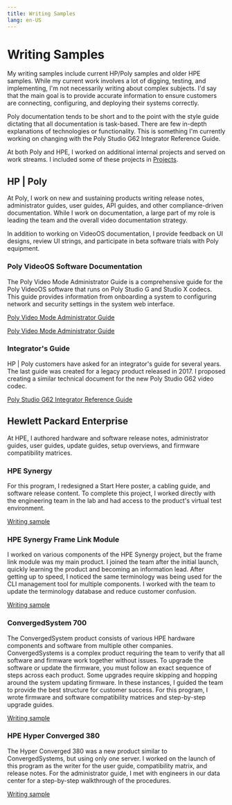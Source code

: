 ```yaml
---
title: Writing Samples
lang: en-US
---
```


# Writing Samples

My writing samples include current HP/Poly samples and older HPE samples. While my current work involves a lot of digging, testing, and implementing, I'm not necessarily writing about complex subjects. I'd say that the main goal is to provide accurate information to ensure customers are connecting, configuring, and deploying their systems correctly.

Poly documentation tends to be short and to the point with the style guide dictating that all documentation is task-based. There are few in-depth explanations of technologies or functionality. This is something I'm currently working on changing with the Poly Studio G62 Integrator Reference Guide.

At both Poly and HPE, I worked on additional internal projects and served on work streams. I included some of these projects in [Projects](projects.md).

## HP | Poly

At Poly, I work on new and sustaining products writing release notes, administrator guides, user guides, API guides, and other compliance-driven documentation.
While I work on documentation, a large part of my role is leading the team and the overall video documentation strategy. 

In addition to working on VideoOS documentation, I provide feedback on UI designs, review UI strings, and participate in beta software trials with Poly equipment.

### Poly VideoOS Software Documentation

The Poly Video Mode Administrator Guide is a comprehensive guide for the Poly VideoOS software that runs on Poly Studio G and Studio X codecs.
This guide provides information from onboarding a system to configuring network and security settings in the system web interface.

[Poly Video Mode Administrator Guide](https://docs.poly.com/bundle/polyvideomode-ag-current/)

<a href="https://docs.poly.com/bundle/polyvideomode-ag-current/" rel="noreferrer">Poly Video Mode Administrator Guide</a>

### Integrator's Guide

HP | Poly customers have asked for an integrator's guide for several years. The last guide was created for a legacy product released in 2017.
I proposed creating a similar technical document for the new Poly Studio G62 video codec.

[Poly Studio G62 Integrator Reference Guide](https://docs.poly.com/bundle/g62-integrator-guide/)




## Hewlett Packard Enterprise

At HPE, I authored hardware and software release notes, administrator guides, user guides, update guides, setup overviews, and firmware compatibility matrices. 

### HPE Synergy

For this program, I redesigned a Start Here poster, a cabling guide, and software release content. To complete this project, I worked directly with the engineering team in the lab and had access to the product's virtual test environment.

[Writing sample](writing-samples/synergy.html)


### HPE Synergy Frame Link Module

I worked on various components of the HPE Synergy project, but the frame link module was my main product. I joined the team after the initial launch, quickly learning the product and becoming an information lead. After getting up to speed, I noticed the same terminology was being used for the CLI management tool for multiple components. I worked with the team to update the terminology database and reduce customer confusion.

[Writing sample](writing-samples/framelinkmodule.html)


### ConvergedSystem 700

The ConvergedSystem product consists of various HPE hardware components and software from multiple other companies. ConvergedSystems is a complex product requiring the team to verify that all software and firmware work together without issues. To upgrade the software or update the firmware, you must follow an exact sequence of steps across each product. Some upgrades require skipping and hopping around the system updating firmware. In these instances, I guided the team to provide the best structure for customer success. For this program, I wrote firmware and software compatibility matrices and step-by-step upgrade guides.

[Writing sample](writing-samples/cs700.html)

### HPE Hyper Converged 380

The Hyper Converged 380 was a new product similar to ConvergedSystems, but using only one server. I worked on the launch of this program as the writer for the user guide, compatibility matrix, and release notes. For the administrator guide, I met with engineers in our data center for a step-by-step walkthrough of the procedures.

[Writing sample](writing-samples/simplivity380.html)